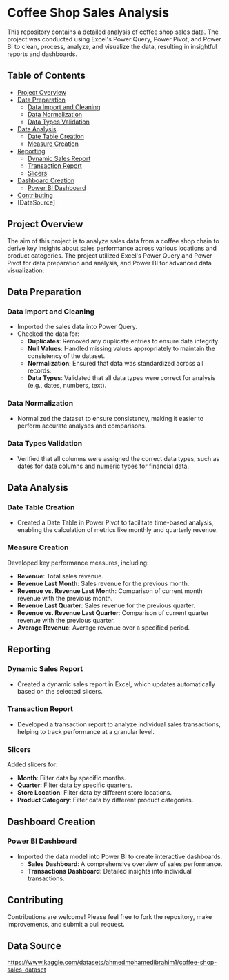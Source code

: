 # Coffee Shop Sales Analysis

This repository contains a detailed analysis of coffee shop sales data. The project was conducted using Excel's Power Query, Power Pivot, and Power BI to clean, process, analyze, and visualize the data, resulting in insightful reports and dashboards.

## Table of Contents

- [Project Overview](#project-overview)
- [Data Preparation](#data-preparation)
  - [Data Import and Cleaning](#data-import-and-cleaning)
  - [Data Normalization](#data-normalization)
  - [Data Types Validation](#data-types-validation)
- [Data Analysis](#data-analysis)
  - [Date Table Creation](#date-table-creation)
  - [Measure Creation](#measure-creation)
- [Reporting](#reporting)
  - [Dynamic Sales Report](#dynamic-sales-report)
  - [Transaction Report](#transaction-report)
  - [Slicers](#slicers)
- [Dashboard Creation](#dashboard-creation)
  - [Power BI Dashboard](#power-bi-dashboard)
- [Contributing](#contributing)
- [DataSource]

## Project Overview

The aim of this project is to analyze sales data from a coffee shop chain to derive key insights about sales performance across various locations and product categories. The project utilized Excel's Power Query and Power Pivot for data preparation and analysis, and Power BI for advanced data visualization.

## Data Preparation

### Data Import and Cleaning

- Imported the sales data into Power Query.
- Checked the data for:
  - **Duplicates**: Removed any duplicate entries to ensure data integrity.
  - **Null Values**: Handled missing values appropriately to maintain the consistency of the dataset.
  - **Normalization**: Ensured that data was standardized across all records.
  - **Data Types**: Validated that all data types were correct for analysis (e.g., dates, numbers, text).

### Data Normalization

- Normalized the dataset to ensure consistency, making it easier to perform accurate analyses and comparisons.

### Data Types Validation

- Verified that all columns were assigned the correct data types, such as dates for date columns and numeric types for financial data.

## Data Analysis

### Date Table Creation

- Created a Date Table in Power Pivot to facilitate time-based analysis, enabling the calculation of metrics like monthly and quarterly revenue.

### Measure Creation

Developed key performance measures, including:

- **Revenue**: Total sales revenue.
- **Revenue Last Month**: Sales revenue for the previous month.
- **Revenue vs. Revenue Last Month**: Comparison of current month revenue with the previous month.
- **Revenue Last Quarter**: Sales revenue for the previous quarter.
- **Revenue vs. Revenue Last Quarter**: Comparison of current quarter revenue with the previous quarter.
- **Average Revenue**: Average revenue over a specified period.

## Reporting

### Dynamic Sales Report

- Created a dynamic sales report in Excel, which updates automatically based on the selected slicers.

### Transaction Report

- Developed a transaction report to analyze individual sales transactions, helping to track performance at a granular level.

### Slicers

Added slicers for:

- **Month**: Filter data by specific months.
- **Quarter**: Filter data by specific quarters.
- **Store Location**: Filter data by different store locations.
- **Product Category**: Filter data by different product categories.

## Dashboard Creation

### Power BI Dashboard

- Imported the data model into Power BI to create interactive dashboards.
  - **Sales Dashboard**: A comprehensive overview of sales performance.
  - **Transactions Dashboard**: Detailed insights into individual transactions.

## Contributing

Contributions are welcome! Please feel free to fork the repository, make improvements, and submit a pull request.

## Data Source 
https://www.kaggle.com/datasets/ahmedmohamedibrahim1/coffee-shop-sales-dataset